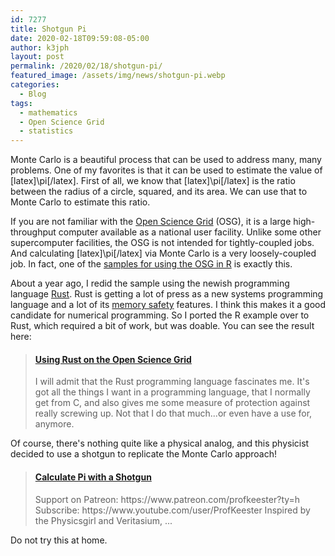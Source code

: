 ```yaml
---
id: 7277
title: Shotgun Pi
date: 2020-02-18T09:59:08-05:00
author: k3jph
layout: post
permalink: /2020/02/18/shotgun-pi/
featured_image: /assets/img/news/shotgun-pi.webp
categories:
  - Blog
tags:
  - mathematics
  - Open Science Grid
  - statistics
---
```

Monte Carlo is a beautiful process that can be used to address many,
many problems. One of my favorites is that it can be used to estimate
the value of [latex]\pi[/latex]. First of all, we know that
[latex]\pi[/latex] is the ratio between the radius of a circle,
squared, and its area. We can use that to Monte Carlo to estimate
this ratio.

If you are not familiar with the [Open Science
Grid](https://opensciencegrid.org/) (OSG), it is a large high-throughput
computer available as a national user facility. Unlike some other
supercomputer facilities, the OSG is not intended for tightly-coupled
jobs. And calculating [latex]\pi[/latex] via Monte Carlo is a very
loosely-coupled job. In fact, one of the [samples for using the OSG
in
R](https://support.opensciencegrid.org/support/solutions/articles/5000674219-calcuating-pi-using-r)
is exactly this.

About a year ago, I redid the sample using the newish programming
language [Rust](https://www.rust-lang.org/). Rust is getting a lot
of press as a new systems programming language and a lot of its
[memory
safety](https://doc.rust-lang.org/nomicon/meet-safe-and-unsafe.html)
features. I think this makes it a good candidate for numerical
programming. So I ported the R example over to Rust, which required
a bit of work, but was doable. You can see the result here:

<blockquote class="embedly-card" data-card-key="66f8489580e04fc4a88a724eb5058bb3" data-card-branding="0" data-card-type="article-full"><h4><a href="https://jameshoward.us/2019/01/03/using-rust-on-the-open-science-grid/">Using Rust on the Open Science Grid</a></h4><p>I will admit that the Rust programming language fascinates me. It's got all the things I want in a programming language, that I normally get from C, and also gives me some measure of protection against really screwing up. Not that I do that much...or even have a use for, anymore.</p></blockquote>
<script async src="//cdn.embedly.com/widgets/platform.js" charset="UTF-8"></script>

Of course, there's nothing quite like a physical analog, and this
physicist decided to use a shotgun to replicate the Monte Carlo
approach!

<blockquote class="embedly-card" data-card-key="66f8489580e04fc4a88a724eb5058bb3"><h4><a href="https://www.youtube.com/watch?v=6bq6GKA7vcU">Calculate Pi with a Shotgun</a></h4><p>Support on Patreon: https://www.patreon.com/profkeester?ty=h Subscribe: https://www.youtube.com/user/ProfKeester Inspired by the Physicsgirl and Veritasium, ...</p></blockquote>
<script async src="//cdn.embedly.com/widgets/platform.js" charset="UTF-8"></script>

Do not try this at home.

